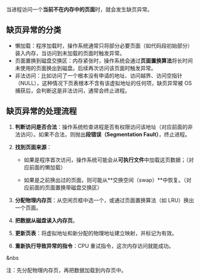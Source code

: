 当进程访问一个**当前不在内存中的页面**时，就会发生缺页异常。

## 缺页异常的分类

- 懒加载：程序加载时，操作系统通常只将部分必要页面（如代码段初始部分）装入内存，当访问到未加载的页面时触发异常。
- 页面置换到磁盘交换区：内存紧张时，操作系统会通过**页面置换算法**将长时间未使用的页面换出到磁盘。后续再次访问该页面时触发异常。
- 非法访问：比如访问了一个根本没有申请的地址、访问越界、访问空指针（NULL），这种情况下页表根本不含有该虚拟地址的任何项，缺页异常被 OS 捕获后，会判断这是非法访问，通常会终止进程。

## 缺页异常的处理流程

1. **判断访问是否合法**：操作系统检查进程是否有权限访问该地址（对应前面的非法访问）。如果不合法，则抛出**段错误（Segmentation Fault）**，终止进程。

2. **找到页面来源**：

   - 如果是程序首次访问，操作系统可能会从**可执行文件**中加载这页数据；（对应前面的懒加载）

   - 如果是之前换出过的页面，则可能从**交换空间（swap）**中恢复。（对应前面的页面置换带磁盘交换区）

3. **分配物理内存页**：从空闲页框中选一个，或通过页面置换算法（如 LRU）换出一个页面。

4. **把数据从磁盘读入内存页**。

5. **更新页表**：将虚拟地址和新分配的物理地址建立映射，并标记为有效。

6. **重新执行导致异常的指令**：CPU 重试指令，这次内存访问就能成功。

&nbs

注：先分配物理内存页，再把数据加载到内存页中。